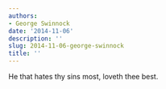 ```yaml
---
authors:
- George Swinnock
date: '2014-11-06'
description: ''
slug: 2014-11-06-george-swinnock
title: ''
---
```

He that hates thy sins most, loveth thee best.



